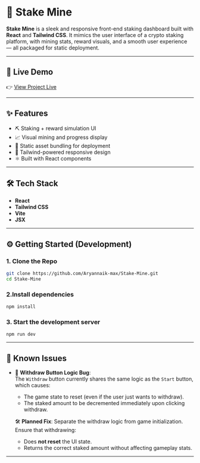 # 🚀 Stake Mine

**Stake Mine** is a sleek and responsive front-end staking dashboard built with **React** and **Tailwind CSS**. It mimics the user interface of a crypto staking platform, with mining stats, reward visuals, and a smooth user experience — all packaged for static deployment.

---

## 🔗 Live Demo

👉 [View Project Live](https://aryannaik-max.github.io/Stake-Mine/) 

---

## ✨ Features

- ⛏️ Staking + reward simulation UI
- 📈 Visual mining and progress display
- 📁 Static asset bundling for deployment
- 🎨 Tailwind-powered responsive design
- ⚛️ Built with React components

---

## 🛠️ Tech Stack

- **React**
- **Tailwind CSS**
- **Vite** 
- **JSX**

---

## ⚙️ Getting Started (Development)

### 1. Clone the Repo

```bash
git clone https://github.com/Aryannaik-max/Stake-Mine.git
cd Stake-Mine
```
### 2.Install dependencies
```bash
npm install
```
### 3. Start the development server
```
npm run dev
```
---

## 🐞 Known Issues

- 🚫 **Withdraw Button Logic Bug**:  
  The `Withdraw` button currently shares the same logic as the `Start` button, which causes:
  - The game state to reset (even if the user just wants to withdraw).
  - The staked amount to be decremented immediately upon clicking withdraw.
  
  🛠 **Planned Fix**: Separate the withdraw logic from game initialization. Ensure that withdrawing:
  - Does **not reset** the UI state.
  - Returns the correct staked amount without affecting gameplay stats.

---
